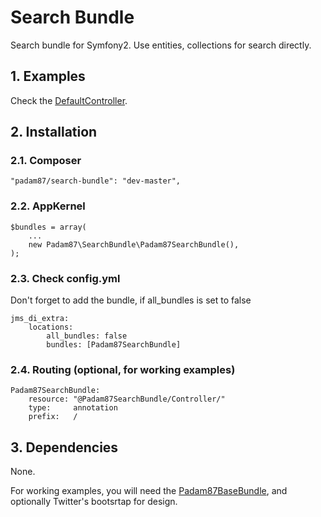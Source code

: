 # Search Bundle #

Search bundle for Symfony2. Use entities, collections for search directly.

## 1. Examples ##

Check the [DefaultController](https://github.com/Padam87/SearchBundle/blob/master/Controller/DefaultController.php).

## 2. Installation ##

### 2.1. Composer ###

    "padam87/search-bundle": "dev-master",

### 2.2. AppKernel ###

    $bundles = array(
		...
        new Padam87\SearchBundle\Padam87SearchBundle(),
    );

### 2.3. Check config.yml ###

Don't forget to add the bundle, if all_bundles is set to false

	jms_di_extra:
	    locations:
	        all_bundles: false
	        bundles: [Padam87SearchBundle]

### 2.4. Routing (optional, for working examples) ###

	Padam87SearchBundle:
	    resource: "@Padam87SearchBundle/Controller/"
	    type:     annotation
	    prefix:   /

## 3. Dependencies

None.

For working examples, you will need the [Padam87BaseBundle](https://github.com/Padam87/BaseBundle), and optionally Twitter's bootsrtap for design.